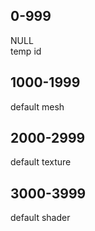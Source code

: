 ## 0-999
NULL  
temp id  
## 1000-1999
default mesh
## 2000-2999
default texture
## 3000-3999
default shader